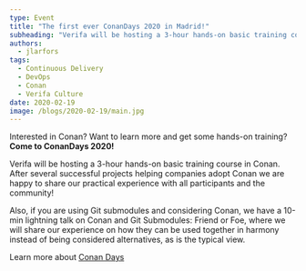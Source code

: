 ```yaml
---
type: Event
title: "The first ever ConanDays 2020 in Madrid!"
subheading: "Verifa will be hosting a 3-hour hands-on basic training course in Conan."
authors:
  - jlarfors
tags:
  - Continuous Delivery
  - DevOps
  - Conan
  - Verifa Culture
date: 2020-02-19
image: /blogs/2020-02-19/main.jpg
---
```


Interested in Conan? Want to learn more and get some hands-on training? **Come to ConanDays 2020!**

Verifa will be hosting a 3-hour hands-on basic training course in Conan. After several successful projects helping companies adopt Conan we are happy to share our practical experience with all participants and the community!

Also, if you are using Git submodules and considering Conan, we have a 10-min lightning talk on Conan and Git Submodules: Friend or Foe, where we will share our experience on how they can be used together in harmony instead of being considered alternatives, as is the typical view.

Learn more about [Conan Days](https://conandays.conan.io/)
